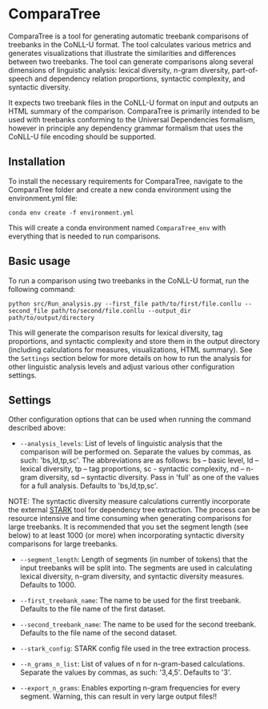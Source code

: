 # ComparaTree

ComparaTree is a tool for generating automatic treebank comparisons of treebanks in the CoNLL-U format. The tool calculates various metrics and generates visualizations that illustrate the similarities and differences between two treebanks. The tool can generate comparisons along several dimensions of linguistic analysis: lexical diversity, n-gram diversity, part-of-speech and dependency relation proportions, syntactic complexity, and syntactic diversity.

It expects two treebank files in the CoNLL-U format on input and outputs an HTML summary of the comparison. ComparaTree is primarily intended to be used with treebanks conforming to the Universal Dependencies formalism, however in principle any dependency grammar formalism that uses the CoNLL-U file encoding should be supported.

## Installation

To install the necessary requirements for ComparaTree, navigate to the ComparaTree folder and create a new conda environment using the environment.yml file:
```
conda env create -f environment.yml
```
This will create a conda environment named `ComparaTree_env` with everything that is needed to run comparisons.

## Basic usage

To run a comparison using two treebanks in the CoNLL-U format, run the following command:

```
python src/Run_analysis.py --first_file path/to/first/file.conllu --second_file path/to/second/file.conllu --output_dir path/to/output/directory
```

This will generate the comparison results for lexical diversity, tag proportions, and syntactic complexity and store them in the output directory (including calculations for measures, visualizations, HTML summary). See the `Settings` section below for more details on how to run the analysis for other linguistic analysis levels and adjust various other configuration settings.

## Settings

Other configuration options that can be used when running the command described above:

* `--analysis_levels`: List of levels of linguistic analysis that the comparison will be performed on. Separate the values by commas, as such: 'bs,ld,tp,sc'. The abbreviations are as follows: bs – basic level, ld – lexical diversity, tp – tag proportions, sc - syntactic complexity, nd – n-gram diversity, sd – syntactic diversity. Pass in 'full' as one of the values for a full analysis. Defaults to 'bs,ld,tp,sc'.

NOTE: The syntactic diversity measure calculations currently incorporate the external [STARK](https://github.com/clarinsi/STARK) tool for dependency tree extraction. The process can be resource intensive and time consuming when generating comparisons for large treebanks. It is recommended that you set the segment length (see below) to at least 1000 (or more) when incorporating syntactic diversity comparisons for large treebanks.

* `--segment_length`: Length of segments (in number of tokens) that the input treebanks will be split into. The segments are used in calculating lexical diversity, n-gram diversity, and syntactic diversity measures. Defaults to 1000.

* `--first_treebank_name`: The name to be used for the first treebank. Defaults to the file name of the first dataset.

* `--second_treebank_name`: The name to be used for the second treebank. Defaults to the file name of the second dataset.

* `--stark_config`: STARK config file used in the tree extraction process.

* `--n_grams_n_list`: List of values of n for n-gram-based calculations. Separate the values by commas, as such: '3,4,5'. Defaults to '3'.

* `--export_n_grams`: Enables exporting n-gram frequencies for every segment. Warning, this can result in very large output files!!
